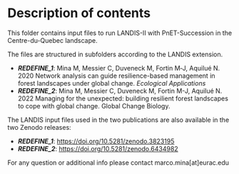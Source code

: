 # Description of contents


This folder contains input files to run LANDIS-II with PnET-Succession in the Centre-du-Quebec landscape.

The files are structured in subfolders according to the LANDIS extension. 

- ***REDEFINE_1***: Mina M, Messier C, Duveneck M, Fortin M‐J,  Aquilué N. 2020 Network analysis can guide resilience-based management in forest landscapes under global change. _Ecological Applications_ 
- ***REDEFINE_2***: Mina M, Messier C, Duveneck M, Fortin M-J, Aquilué N. 2022 Managing for the unexpected: building resilient forest landscapes to cope with global change. Global Change Biology.

The LANDIS input files used in the two publications are also available in the two Zenodo releases:
- ***REDEFINE_1***: https://doi.org/10.5281/zenodo.3823195
- ***REDEFINE_2***: https://doi.org/10.5281/zenodo.6434982

For any question or additional info please contact marco.mina[at]eurac.edu


